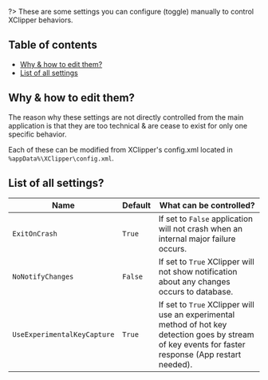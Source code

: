 ?> These are some settings you can configure (toggle) manually to control XClipper behaviors.

## Table of contents <!-- {docsify-ignore} -->

- [Why & how to edit them?](#why--how-to-edit-them)
- [List of all settings](#list-of-all-settings)

## Why & how to edit them?

The reason why these settings are not directly controlled from the main application is that they are too technical & are cease to exist for only one specific behavior.

Each of these can be modified from XClipper's config.xml located in `%appData%\XClipper\config.xml`.

## List of all settings?

| Name                        | Default | What can be controlled?                                                                                                                               |
| --------------------------- | ------- | ----------------------------------------------------------------------------------------------------------------------------------------------------- |
| `ExitOnCrash`               | `True`  | If set to `False` application will not crash when an internal major failure occurs.                                                                   |
| `NoNotifyChanges`           | `False` | If set to `True` XClipper will not show notification about any changes occurs to database.                                                            |
| `UseExperimentalKeyCapture` | `True`  | If set to `True` XClipper will use an experimental method of hot key detection goes by stream of key events for faster response (App restart needed). |
